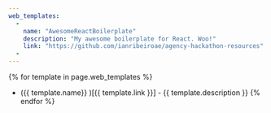 ```yaml
---
web_templates:
  -
    name: "AwesomeReactBoilerplate"
    description: "My awesome boilerplate for React. Woo!"
    link: "https://github.com/ianribeiroae/agency-hackathon-resources"
  -
---
```


{% for template in page.web_templates %}
- ({{ template.name}} )[{{ template.link }}] - {{ template.description }}
{% endfor %}
